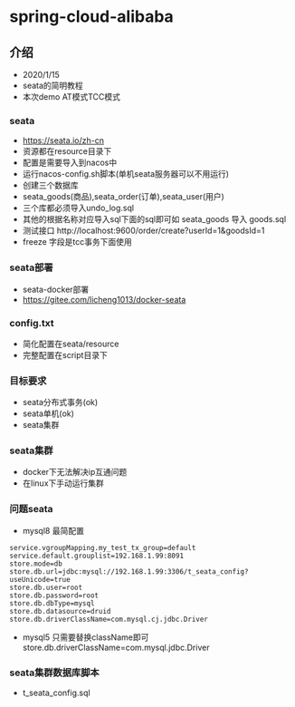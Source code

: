 # spring-cloud-alibaba

## 介绍
- 2020/1/15
- seata的简明教程
- 本次demo AT模式TCC模式

### seata
- https://seata.io/zh-cn 
- 资源都在resource目录下
- 配置是需要导入到nacos中
- 运行nacos-config.sh脚本(单机seata服务器可以不用运行)
- 创建三个数据库
- seata_goods(商品),seata_order(订单),seata_user(用户)
- 三个库都必须导入undo_log.sql
- 其他的根据名称对应导入sql下面的sql即可如 seata_goods 导入 goods.sql
- 测试接口 http://localhost:9600/order/create?userId=1&goodsId=1
- freeze 字段是tcc事务下面使用

### seata部署
- seata-docker部署
- https://gitee.com/licheng1013/docker-seata   

### config.txt
- 简化配置在seata/resource
- 完整配置在script目录下

### 目标要求
- seata分布式事务(ok)
- seata单机(ok)
- seata集群

### seata集群
- docker下无法解决ip互通问题
- 在linux下手动运行集群

### 问题seata
- mysql8 最简配置
```
service.vgroupMapping.my_test_tx_group=default
service.default.grouplist=192.168.1.99:8091
store.mode=db
store.db.url=jdbc:mysql://192.168.1.99:3306/t_seata_config?useUnicode=true
store.db.user=root
store.db.password=root
store.db.dbType=mysql
store.db.datasource=druid
store.db.driverClassName=com.mysql.cj.jdbc.Driver
```
- mysql5 只需要替换className即可
store.db.driverClassName=com.mysql.jdbc.Driver
  
### seata集群数据库脚本
- t_seata_config.sql
